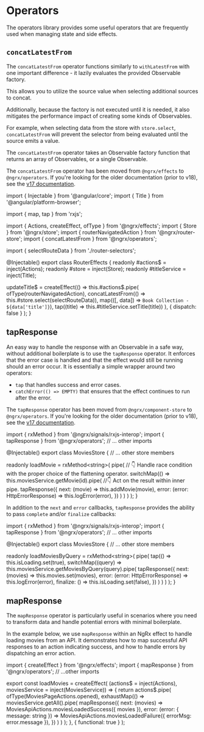 # Operators

The operators library provides some useful operators that are frequently
used when managing state and side effects. 

## `concatLatestFrom`

The `concatLatestFrom` operator functions similarly to `withLatestFrom` with one important difference - it lazily evaluates the provided Observable factory.

This allows you to utilize the source value when selecting additional sources to concat.

Additionally, because the factory is not executed until it is needed, it also mitigates the performance impact of creating some kinds of Observables.

For example, when selecting data from the store with `store.select`, `concatLatestFrom` will prevent the
selector from being evaluated until the source emits a value.

The `concatLatestFrom` operator takes an Observable factory function that returns an array of Observables, or a single Observable.

<div class="alert is-helpful">

The `concatLatestFrom` operator has been moved from `@ngrx/effects` to `@ngrx/operators`. If you're looking for the older documentation (prior to v18), see the [v17 documentation](https://v17.ngrx.io/guide/effects/operators#concatlatestfrom).

</div>

<code-example header="router-effects.ts">

import { Injectable } from '@angular/core';
import { Title } from '@angular/platform-browser';

import { map, tap } from 'rxjs';

import { Actions, createEffect, ofType } from '@ngrx/effects';
import { Store } from '@ngrx/store';
import { routerNavigatedAction } from '@ngrx/router-store';
import { concatLatestFrom } from '@ngrx/operators';

import { selectRouteData } from './router-selectors';

@Injectable()
export class RouterEffects {
  readonly #actions$ = inject(Actions);
  readonly #store = inject(Store);
  readonly #titleService = inject(Title);

  updateTitle$ = createEffect(() =>
    this.#actions$.pipe(
      ofType(routerNavigatedAction),
      concatLatestFrom(() => this.#store.select(selectRouteData)),
      map(([, data]) => `Book Collection - ${data['title']}`),
      tap((title) => this.#titleService.setTitle(title))
    ),
    { dispatch: false }
  );
}

</code-example>

## tapResponse

An easy way to handle the response with an Observable in a safe way, without additional boilerplate is to use the `tapResponse` operator. It enforces that the error case is handled and that the effect would still be running should an error occur. It is essentially a simple wrapper around two operators:

- `tap` that handles success and error cases.
- `catchError(() => EMPTY)` that ensures that the effect continues to run after the error.

<div class="alert is-helpful">

The `tapResponse` operator has been moved from `@ngrx/component-store` to `@ngrx/operators`. If you're looking for the older documentation (prior to v18), see the [v17 documentation](https://v17.ngrx.io/guide/component-store/effect#tapresponse).

</div>

<code-example header="movies-store.ts">

import { rxMethod } from '@ngrx/signals/rxjs-interop';
import { tapResponse } from '@ngrx/operators';
// ... other imports

@Injectable()
export class MoviesStore {
  // ... other store members

  readonly loadMovie = rxMethod&lt;string&gt;(
    pipe(
      // 👇 Handle race condition with the proper choice of the flattening operator.
      switchMap(() =>
        this.moviesService.getMovie(id).pipe(
          //👇 Act on the result within inner pipe.
          tapResponse({
            next: (movie) => this.addMovie(movie),
            error: (error: HttpErrorResponse) => this.logError(error),
          })
        )
      )
    )
  );
}

</code-example>

In addition to the `next` and `error` callbacks, `tapResponse` provides the ability to pass `complete` and/or `finalize` callbacks:

<code-example header="movies-store.ts">

import { rxMethod } from '@ngrx/signals/rxjs-interop';
import { tapResponse } from '@ngrx/operators';
// ... other imports

@Injectable()
export class MoviesStore {
  // ... other store members

  readonly loadMoviesByQuery = rxMethod&lt;string&gt;(
    pipe(
      tap(() => this.isLoading.set(true),
      switchMap((query) =>
        this.moviesService.getMoviesByQuery(query).pipe(
          tapResponse({
            next: (movies) => this.movies.set(movies),
            error: (error: HttpErrorResponse) => this.logError(error),
            finalize: () => this.isLoading.set(false),
          })
        )
      )
    )
  );
}

</code-example>

## mapResponse

The `mapResponse` operator is particularly useful in scenarios where you need to transform data and handle potential errors with minimal boilerplate.

In the example below, we use `mapResponse` within an NgRx effect to handle loading movies from an API. It demonstrates how to map successful API responses to an action indicating success, and how to handle errors by dispatching an error action.

<code-example header="movies-effects.ts">

import { createEffect } from '@ngrx/effects';
import { mapResponse } from '@ngrx/operators';
// ...other imports

export const loadMovies = createEffect(
  (actions$ = inject(Actions), moviesService = inject(MoviesService)) => {
    return actions$.pipe(
      ofType(MoviesPageActions.opened),
      exhaustMap(() =>
        moviesService.getAll().pipe(
          mapResponse({
            next: (movies) => MoviesApiActions.moviesLoadedSuccess({ movies }),
            error: (error: { message: string }) =>
              MoviesApiActions.moviesLoadedFailure({ errorMsg: error.message }),
          })
        )
      )
    );
  },
  { functional: true }
);

</code-example>

